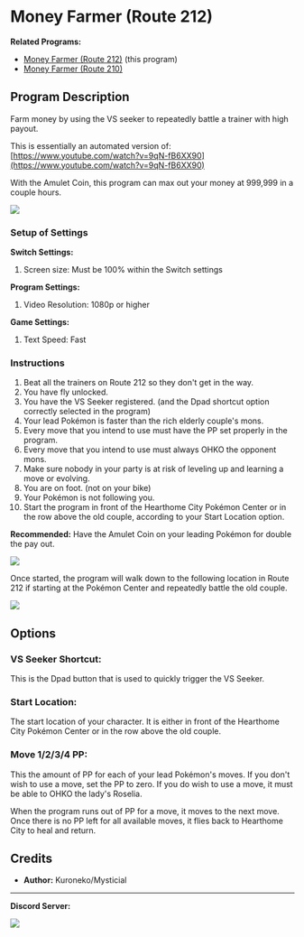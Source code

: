 # Money Farmer (Route 212)

**Related Programs:**

- [Money Farmer (Route 212)](MoneyFarmerRoute212.md) (this program)
- [Money Farmer (Route 210)](MoneyFarmerRoute210.md)

## Program Description

Farm money by using the VS seeker to repeatedly battle a trainer with high payout.

This is essentially an automated version of: [https://www.youtube.com/watch?v=9qN-fB6XX90](https://www.youtube.com/watch?v=9qN-fB6XX90)

With the Amulet Coin, this program can max out your money at 999,999 in a couple hours.

<img src="../images/MoneyFarmerRoute212-2.png">

### Setup of Settings

**Switch Settings:**

1. Screen size: Must be 100% within the Switch settings

**Program Settings:**

1. Video Resolution: 1080p or higher

**Game Settings:**

1. Text Speed: Fast

### Instructions

1. Beat all the trainers on Route 212 so they don't get in the way.
2. You have fly unlocked.
3. You have the VS Seeker registered. (and the Dpad shortcut option correctly selected in the program)
4. Your lead Pokémon is faster than the rich elderly couple's mons.
5. Every move that you intend to use must have the PP set properly in the program.
6. Every move that you intend to use must always OHKO the opponent mons.
7. Make sure nobody in your party is at risk of leveling up and learning a move or evolving.
8. You are on foot. (not on your bike)
9. Your Pokémon is not following you.
10. Start the program in front of the Hearthome City Pokémon Center or in the row above the old couple, according to your Start Location option.

**Recommended:** Have the Amulet Coin on your leading Pokémon for double the pay out.

<img src="../images/MoneyFarmerRoute212-0.png">

Once started, the program will walk down to the following location in Route 212 if starting at the Pokémon Center and repeatedly battle the old couple.

<img src="../images/MoneyFarmerRoute212-1.png">


## Options


### VS Seeker Shortcut:

This is the Dpad button that is used to quickly trigger the VS Seeker.

### Start Location:

The start location of your character. It is either in front of the Hearthome City Pokémon Center or in the row above the old couple.

### Move 1/2/3/4 PP:

This the amount of PP for each of your lead Pokémon's moves.
If you don't wish to use a move, set the PP to zero. If you do wish to use a move, it must be able to OHKO the lady's Roselia.

When the program runs out of PP for a move, it moves to the next move. Once there is no PP left for all available moves, it flies back to Hearthome City to heal and return.


## Credits

- **Author:** Kuroneko/Mysticial



<hr>

**Discord Server:** 

[<img src="https://canary.discordapp.com/api/guilds/695809740428673034/widget.png?style=banner2">](https://discord.gg/cQ4gWxN)




